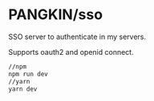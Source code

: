# PANGKIN/sso

SSO server to authenticate in my servers.

Supports oauth2 and openid connect.

```bash
//npm
npm run dev
//yarn
yarn dev
```
